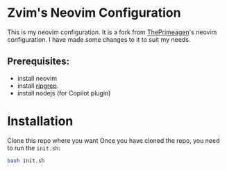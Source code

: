 # Zvim's Neovim Configuration

This is my neovim configuration. It is a fork from [ThePrimeagen](https://github.com/ThePrimeagen/init.lua)'s neovim configuration.
I have made some changes to it to suit my needs.

## Prerequisites:
- install neovim
- install [ripgrep](https://github.com/BurntSushi/ripgrep).
- install nodejs (for Copilot plugin)

# Installation

Clone this repo where you want
Once you have cloned the repo, you need to run the `init.sh`:

```bash
bash init.sh
```

